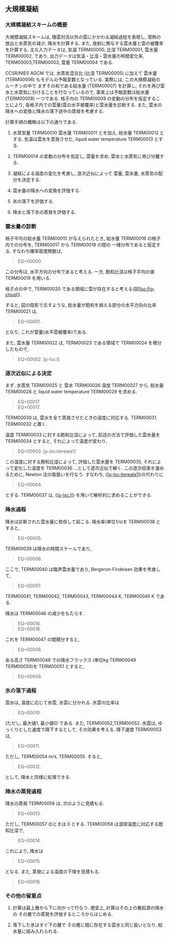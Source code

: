 ## 大規模凝結

### 大規模凝結スキームの概要

大規模凝結スキームは,
積雲対流以外の雲にかかわる凝結過程を表現し,
潜熱の放出と水蒸気の減少, 降水を計算する.
また, 放射に関与する雲水量と雲の被覆率を計算する.
主な入力データは, 気温 TERM00000, 比湿 TERM00001, 雲水量 TERM00002, であり,
出力データは気温・比湿・雲水量の時間変化率,
TERM00003,TERM00003,
雲量 TERM00004 である.

CCSR/NIES AGCM では, 水蒸気混合比 (比湿 TERM00005) に加えて
雲水量 (TERM00006) もモデルの予報変数となっている.
実際には, この大規模凝結のルーチンの中で
まずその和である総水量 (TERM00007) を計算し,
それを再び雲水と水蒸気に分けることを行なっているので,
事実上は予報変数は総水量 (TERM00008) 一つである.
格子内の TERM00009 の変動の分布を仮定することにより,
各格子内での雲量(雲の水平被覆率)と雲水量を診断する.
また, 雲水の降水への変換と降水の落下途中の蒸発を考慮する.

計算手順の概略は以下の通りである.

1.  水蒸気量 TERM00010 雲水量 TERM00011 とを加え,
    総水量 TERM00012 とする.
    気温は雲水を蒸発させた,
    liquid water temperature TERM00013 とする.

2.  TERM00014 の変動の分布を仮定し,
    雲量を求め, 雲水と水蒸気に再び分離する.

3.  凝結による温度の変化を考慮し,
    逐次近似によって
    雲量, 雲水量, 水蒸気の配分を決定する.

4.  雲水量の降水への変換を評価する.

5.  氷の落下を評価する.

6.  降水と落下氷の蒸発を評価する.

### 雲水量の診断

格子平均の総水量 TERM00015 が与えられたとき,
総水量 TERM00016 の格子内での分布を,
TERM00017 から TERM00018 の間の
一様分布であると仮定する. すなわち確率密度関数は,

> EQ=00000.

この分布は, 水平方向の分布であると考える.
一方, 飽和比湿は格子平均の値 TERM00019 を用いる.

格子点の中で,
TERM00020 である領域に雲が存在すると考える(図[\[lsc:fig-cloud\]](#lsc:fig-cloud)).

すると, 図の陰影で示すような,
総水量が飽和を越える部分の水平方向の比率 TERM00021 は,

> EQ=00001.

となり, これが雲量(水平雲被覆率)である.

また, 雲水量 TERM00022 は, TERM00023 である領域で
TERM00024 を積分したもので,

> EQ=00002.
> <span id="p-lsc:l" label="p-lsc:l">\[p-lsc:l\]</span>

### 逐次近似による決定

まず, 水蒸気 TERM00025 と 雲水 TERM00026 温度 TERM00027 から,
総水量 TERM00028 と liquid water temperature TERM00029 を求める.

> EQ=00017.  
> EQ=00017.

TERM00030 は, 雲水を全て蒸発させたときの温度に対応する.
TERM00031, TERM00032 と置く.

温度 TERM00033 に対する飽和比湿によって,
前述の方法で評価した雲水量を TERM00034 とすると,
それによって温度が変わり,

> EQ=00003.
> <span id="p-lsc:itereate1" label="p-lsc:itereate1">\[p-lsc:itereate1\]</span>

この温度に対する飽和比湿によって, 評価した雲水量を TERM00035,
それによって変化した温度を TERM00036 …として逐次近似で解く.
この逐次収束を速めるために, Newton 法の取扱いを行なう.
すなわち, ([\[p-lsc:itereate1\]](#p-lsc:itereate1))の代わりに

> EQ=00004.

とする.
TERM00037 は, ([\[p-lsc:l\]](#p-lsc:l)) を用いて解析的に求めることができる.

### 降水過程

降水は診断された雲水量に依存して起こる.
降水率(単位1/s)を TERM00038 とすると,

> EQ=00005.

TERM00039 は降水の時間スケールであり,

> EQ=00006.

ここで, TERM00040 は臨界雲水量であり,
Bergeron-Findeisen 効果を考慮して,

> EQ=00007.

TERM00041, TERM00042, TERM00043,
TERM00044 K, TERM00045 K である.

降水は TERM00046 の減少をもたらす.

> EQ=00018.  
> EQ=00018.

これを TERM00047 の間積分すると,

> EQ=00008.

ある高さ TERM00048 での降水フラックス
(単位kg TERM00049 TERM00050)を TERM00051 とすると,

> EQ=00009.

### 氷の落下過程

雲水は, 温度に応じて氷雲, 水雲に分かれる.
氷雲の比率は

> EQ=00010.

(ただし, 最大値1, 最小値0) である. また,
TERM00052,TERM00052.
氷雲は, ゆっくりとした速度で降下するとして,
その効果を考える. 降下速度 TERM00053 は,

> EQ=00011.

ただし, TERM00054 m/s, TERM00055.
すると,

> EQ=00012.

として, 降水と同様に処理できる.

### 降水の蒸発過程

降水の蒸発 TERM00056 は, 次のように見積もる.

> EQ=00013.

ただし, TERM00057 のときは 0 とする.
TERM00058 は湿球温度に対応する飽和比湿で,

> EQ=00014.

これにより, 降水は

> EQ=00015.

となる. また, 蒸発による温度の下降を見積もる.

> EQ=00016.

### その他の留意点

1.  計算は最上層から下に向かって行なう.
    便宜上, 計算はその上の層起源の降水の
    その層での蒸発を評価するところからはじめる.

2.  落下した氷はすぐ下の層で
    その層に既に存在する雲水と同じ扱いとなり,
    総水量に組み入れられる.
